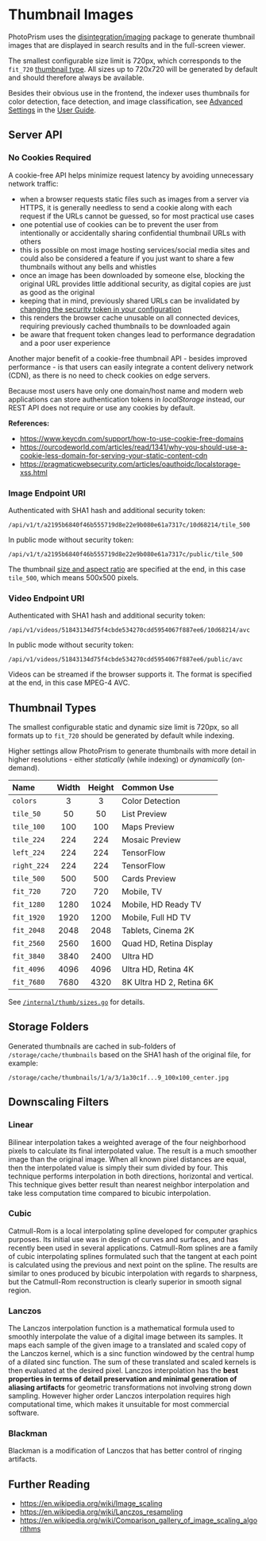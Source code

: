 # Thumbnail Images

PhotoPrism uses the [disintegration/imaging](https://github.com/disintegration/imaging) package to generate thumbnail
images that are displayed in search results and in the full-screen viewer.

The smallest configurable size limit is 720px, which corresponds to the `fit_720` [thumbnail type](#thumbnail-types).
All sizes up to 720x720 will be generated by default and should therefore always be available.

Besides their obvious use in the frontend, the indexer uses thumbnails for color detection, face detection, and
image classification, see [Advanced Settings](../../user-guide/settings/advanced.md) in the [User Guide](../../user-guide/index.md).

## Server API ##

### No Cookies Required ###

A cookie-free API helps minimize request latency by avoiding unnecessary network traffic:

- when a browser requests static files such as images from a server via HTTPS, it is generally needless to send a
  cookie along with each request if the URLs cannot be guessed, so for most practical use cases
- one potential use of cookies can be to prevent the user from intentionally or accidentally sharing confidential thumbnail URLs with others
- this is possible on most image hosting services/social media sites and could also be considered a feature if you just want to share a few thumbnails without any bells and whistles
- once an image has been downloaded by someone else, blocking the original URL provides little additional security, as digital copies are just as good as the original
- keeping that in mind, previously shared URLs can be invalidated by [changing the security token in your configuration](../../getting-started/config-options.md#url-tokens)
- this renders the browser cache unusable on all connected devices, requiring previously cached thumbnails to be downloaded again
- be aware that frequent token changes lead to performance degradation and a poor user experience

Another major benefit of a cookie-free thumbnail API - besides improved performance - is that users can easily  integrate a content delivery network (CDN), as there is no need to check cookies on edge servers.

Because most users have only one domain/host name and modern web applications can store authentication tokens in
*localStorage* instead, our REST API does not require or use any cookies by default.

**References:**

- https://www.keycdn.com/support/how-to-use-cookie-free-domains
- https://ourcodeworld.com/articles/read/1341/why-you-should-use-a-cookie-less-domain-for-serving-your-static-content-cdn
- https://pragmaticwebsecurity.com/articles/oauthoidc/localstorage-xss.html

### Image Endpoint URI ####

Authenticated with SHA1 hash and additional security token:

```
/api/v1/t/a2195b6840f46b555719d8e22e9b080e61a7317c/10d68214/tile_500
```

In public mode without security token:

```
/api/v1/t/a2195b6840f46b555719d8e22e9b080e61a7317c/public/tile_500
```

The thumbnail [size and aspect ratio](#thumbnail-types) are specified at the end, in this case `tile_500`, which means 500x500 pixels.

### Video Endpoint URI ####

Authenticated with SHA1 hash and additional security token:

```
/api/v1/videos/51843134d75f4cbde534270cdd5954067f887ee6/10d68214/avc
```

In public mode without security token:

```
/api/v1/videos/51843134d75f4cbde534270cdd5954067f887ee6/public/avc
```

Videos can be streamed if the browser supports it. The format is specified at the end, in this case MPEG-4 AVC.

## Thumbnail Types ####

The smallest configurable static and dynamic size limit is 720px, so all formats up to `fit_720` should be generated
by default while indexing.

Higher settings allow PhotoPrism to generate thumbnails with more detail in higher resolutions - either 
*statically* (while indexing) or *dynamically* (on-demand).

 Name       | Width | Height | Common Use               |
:-----------|:-----:|:------:|:-------------------------|
`colors`    |   3   |   3    | Color Detection          |
`tile_50`   |  50   |   50   | List Preview             |
`tile_100`  |  100  |  100   | Maps Preview             |
`tile_224`  |  224  |  224   | Mosaic Preview           |
`left_224`  |  224  |  224   | TensorFlow               |
`right_224` |  224  |  224   | TensorFlow               |
`tile_500`  |  500  |  500   | Cards Preview            |
`fit_720`   |  720  |  720   | Mobile, TV               |
`fit_1280`  | 1280  |  1024  | Mobile, HD Ready TV      |
`fit_1920`  | 1920  |  1200  | Mobile, Full HD TV       |
`fit_2048`  | 2048  |  2048  | Tablets, Cinema 2K       |
`fit_2560`  | 2560  |  1600  | Quad HD, Retina Display  |
`fit_3840`  | 3840  |  2400  | Ultra HD                 |
`fit_4096`  | 4096  |  4096  | Ultra HD, Retina 4K      |
`fit_7680`  | 7680  |  4320  | 8K Ultra HD 2, Retina 6K |

See [`/internal/thumb/sizes.go`](https://github.com/photoprism/photoprism/blob/develop/internal/thumb/sizes.go) for details.

## Storage Folders ##

Generated thumbnails are cached in sub-folders of `/storage/cache/thumbnails` based on the SHA1 hash of the original file,
for example:

```
/storage/cache/thumbnails/1/a/3/1a30c1f...9_100x100_center.jpg
```

## Downscaling Filters

### Linear

Bilinear interpolation takes a weighted average of the four
neighborhood pixels to calculate its final interpolated
value. The result is a much smoother image than the original
image. When all known pixel distances are equal, then the
interpolated value is simply their sum divided by four.
This technique performs interpolation in both directions,
horizontal and vertical. This technique gives better result
than nearest neighbor interpolation and take less
computation time compared to bicubic interpolation.

### Cubic

Catmull-Rom is a local interpolating spline developed for
computer graphics purposes. Its initial use was in design
of curves and surfaces, and has recently been used in
several applications. Catmull-Rom splines are a family of
cubic interpolating splines formulated such that the
tangent at each point is calculated using the previous and
next point on the spline. The results are similar to ones
produced by bicubic interpolation with regards to
sharpness, but the Catmull-Rom reconstruction is clearly
superior in smooth signal region.

### Lanczos

The Lanczos interpolation function is a mathematical formula
used to smoothly interpolate the value of a digital
image between its samples. It maps each sample of the
given image to a translated and scaled copy of the Lanczos
kernel, which is a sinc function windowed by the central
hump of a dilated sinc function. The sum of these
translated and scaled kernels is then evaluated at the
desired pixel. Lanczos interpolation has the **best
properties in terms of detail preservation and minimal
generation of aliasing artifacts** for geometric
transformations not involving strong down sampling.
However higher order Lanczos interpolation requires high
computational time, which makes it unsuitable for
most commercial software.

### Blackman

Blackman is a modification of Lanczos that has better control of ringing artifacts.

## Further Reading ##

- https://en.wikipedia.org/wiki/Image_scaling
- https://en.wikipedia.org/wiki/Lanczos_resampling
- https://en.wikipedia.org/wiki/Comparison_gallery_of_image_scaling_algorithms

